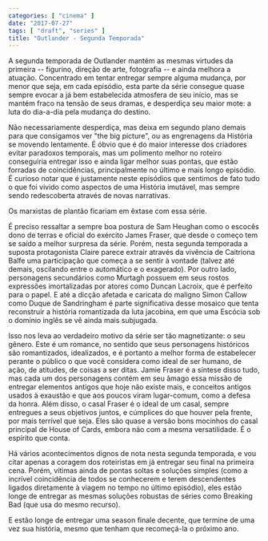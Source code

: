 ```yaml
---
categories: [ "cinema" ]
date: "2017-07-27"
tags: [ "draft", "series" ]
title: "Outlander - Segunda Temporada"
---
```

A segunda temporada de Outlander mantém as mesmas virtudes da
primeira -- figurino, direção de arte, fotografia -- e ainda melhora
a atuação. Concentrado em tentar entregar sempre alguma mudança, por
menor que seja, em cada episódio, esta parte da série consegue quase
sempre evocar a já bem estabelecida atmosfera de seu início, mas se
mantém fraco na tensão de seus dramas, e desperdiça seu maior mote:
a luta do dia-a-dia pela mudança do destino.

Não necessariamente desperdiça, mas deixa em segundo plano demais para
que consigamos ver "the big picture", ou as engrenagens da História se
movendo lentamente. É óbvio que é do maior interesse dos criadores
evitar paradoxos temporais, mas um polimento melhor no roteiro conseguiria
entregar isso e ainda ligar melhor suas pontas, que estão forradas de
coincidências, principalmente no último e mais longo episódio. É
curioso notar que é justamente neste episódios que sentimos de fato
tudo o que foi vivido como aspectos de uma História imutável, mas
sempre sendo redescoberta através de novas narrativas.

Os marxistas de plantão ficariam em êxtase com essa série.

É preciso ressaltar a sempre boa postura de Sam Heughan como o escocês
dono de terras e oficial do exército James Fraser, que desde o começo
tem se saído a melhor surpresa da série. Porém, nesta segunda temporada
a suposta protagonista Claire parece extrair através da vivência de
Caitriona Balfe uma participação que começa a se sentir à vontade
(talvez até demais, oscilando entre o automático e o exagerado). Por
outro lado, personagens secundários como Murtagh possuem em seus rostos
expressões imortalizadas por atores como Duncan Lacroix, que é perfeito
para o papel. E até a dicção afetada e caricata do maligno Simon
Callow como Duque de Sandringham é parte significativa desse mosaico
que tenta reconstruir a história romantizada da luta jacobina, em que
uma Escócia sob o domínio inglês se vê ainda mais subjugada.

Isso nos leva ao verdadeiro motivo da série ser tão magnetizante:
o seu gênero. Este é um romance, no sentido que seus personagens
históricos são romantizados, idealizados, e é portanto a melhor forma
de estabelecer perante o público o que você considera como ideal
de ser humano, de ação, de atitudes, de coisas a ser ditas. Jamie
Fraser é a síntese disso tudo, mas cada um dos personagens contém
em seu âmago essa missão de entregar elementos antigos que hoje não
existe mais, e conceitos antigos usados à exaustão e que aos poucos
viram lugar-comum, como a defesa da honra. Além disso, o casal Fraser
é o ideal de um casal, sempre entregues a seus objetivos juntos, e
cúmplices do que houver pela frente, por mais terrível que seja. Eles
são quase a versão bons mocinhos do casal principal de House of Cards,
embora não com a mesma versatilidade. É o espírito que conta.

Há vários acontecimentos dignos de nota nesta segunda temporada,
e vou citar apenas a coragem dos roteiristas em já entregar seu final
na primeira cena. Porém, vítimas ainda de pontas soltas e soluções
simples (como a incrível coincidência de todos se conhecerem e terem
descendentes ligados diretamente à viagem no tempo no último episódio),
eles estão longe de entregar as mesmas soluções robustas de séries
como Breaking Bad (que usa do mesmo recurso).

E estão longe de entregar uma season finale decente, que termine de
uma vez sua história, mesmo que tenham que recomeçá-la o próximo ano.
